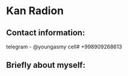 # Kan Radion
## Contact information: 
telegram - @youngasmy 
cell# +998909268613
## Briefly about myself:
